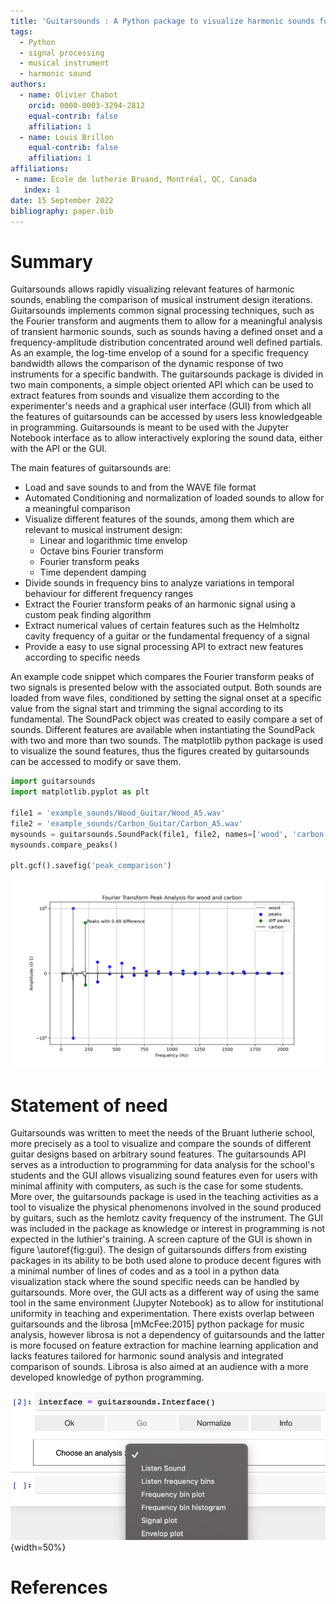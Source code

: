 ```yaml
---
title: 'Guitarsounds : A Python package to visualize harmonic sounds for musical instrument testing'
tags:
  - Python
  - signal processing
  - musical instrument
  - harmonic sound
authors:
  - name: Olivier Chabot
    orcid: 0000-0003-3294-2812
    equal-contrib: false
    affiliation: 1
  - name: Louis Brillon
    equal-contrib: false
    affiliation: 1
affiliations:
 - name: École de lutherie Bruand, Montréal, QC, Canada
   index: 1
date: 15 September 2022
bibliography: paper.bib
---
```


# Summary

Guitarsounds allows rapidly visualizing relevant features of harmonic sounds, enabling the comparison of musical instrument design iterations. Guitarsounds implements common signal processing techniques, such as the Fourier transform and augments them to allow for a meaningful analysis of transient harmonic sounds, such as sounds having a defined onset and a frequency-amplitude distribution concentrated around well defined partials. As an example, the log-time envelop of a sound for a specific frequency bandwidth allows the comparison of the dynamic response of two instruments for a specific bandwith. The guitarsounds package is divided in two main components, a simple object oriented API which can be used to extract features from sounds and visualize them according to the experimenter's needs and a graphical user interface (GUI) from which all the features of guitarsounds can be accessed by users less knowledgeable in programming. Guitarsounds is meant to be used with the Jupyter Notebook interface as to allow interactively exploring the sound data, either with the API or the GUI.

The main features of guitarsounds are: 

- Load and save sounds to and from the WAVE file format
- Automated Conditioning and normalization of loaded sounds to allow for a meaningful comparison
- Visualize different features of the sounds, among them which are relevant to musical instrument design: 
    - Linear and logarithmic time envelop
    - Octave bins Fourier transform
    - Fourier transform peaks
    - Time dependent damping
- Divide sounds in frequency bins to analyze variations in temporal behaviour for different frequency ranges
- Extract the Fourier transform peaks of an harmonic signal using a custom peak finding algorithm
- Extract numerical values of certain features such as the Helmholtz cavity frequency of a guitar or the fundamental frequency of a signal
- Provide a easy to use signal processing API to extract new features according to specific needs

An example code snippet which compares the Fourier transform peaks of two signals is presented below with the associated output. Both sounds are loaded from wave files, conditioned by setting the signal onset at a specific value from the signal start and trimming the signal according to its fundamental. The SoundPack object was created to easily compare a set of sounds. Different features are available when instantiating the SoundPack with two and more than two sounds. The matplotlib python package is used to visualize the sound features, thus the figures created by guitarsounds can be accessed to modify or save them. 

```python
import guitarsounds
import matplotlib.pyplot as plt

file1 = 'example_sounds/Wood_Guitar/Wood_A5.wav'
file2 = 'example_sounds/Carbon_Guitar/Carbon_A5.wav'
mysounds = guitarsounds.SoundPack(file1, file2, names=['wood', 'carbon'])
mysounds.compare_peaks()

plt.gcf().savefig('peak_comparison')
```

![Output of the code snippet comparing the Fourier transform peaks of two signals.\label{fig:fft-comp}](figurepeaks.png)

# Statement of need

Guitarsounds was written to meet the needs of the Bruant lutherie school, more precisely as a tool to visualize and compare the sounds of different guitar designs based on arbitrary sound features. The guitarsounds API serves as a introduction to programming for data analysis for the school's students and the GUI allows visualizing sound features even for users with minimal affinity with computers, as such is the case for some students. More over, the guitarsounds package is used in the teaching activities as a tool to visualize the physical phenomenons involved in the sound produced by guitars, such as the hemlotz cavity frequency of the instrument. The GUI was included in the package as knowledge or interest in programming is not expected in the luthier's training. A screen capture of the GUI is shown in figure \autoref{fig:gui}. The design of guitarsounds differs from existing packages in its ability to be both used alone to produce decent figures with a minimal number of lines of codes and as a tool in a python data visualization stack where the sound specific needs can be handled by guitarsounds. More over, the GUI acts as a different way of using the same tool in the same environment (Jupyter Notebook) as to allow for institutional uniformity in teaching and experimentation. There exists overlap between guitarsounds and the librosa [mMcFee:2015] python package for music analysis, however librosa is not a dependency of guitarsounds and the latter is more focused on feature extraction for machine learning application and lacks features tailored for harmonic sound analysis and  integrated comparison of sounds. Librosa is also aimed at an audience with a more developed knowledge of python programming.

![Graphical user interface in the Jupyter Notebook environment.\label{fig:gui}](figuregui.png){width=50%}

# References

